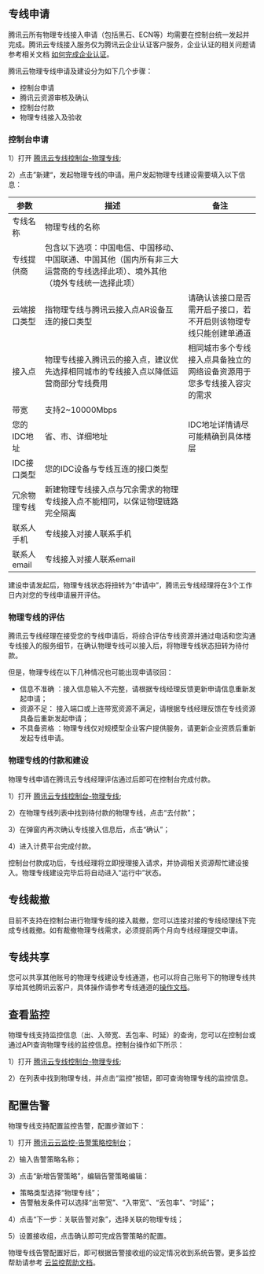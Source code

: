 ## 专线申请

腾讯云所有物理专线接入申请（包括黑石、ECN等）均需要在控制台统一发起并完成。腾讯云专线接入服务仅为腾讯云企业认证客户服务，企业认证的相关问题请参考相关文档 [如何完成企业认证](https://cloud.tencent.com/doc/product/378/3629#.E4.BC.81.E4.B8.9A.E7.94.A8.E6.88.B7.E6.80.8E.E4.B9.88.E5.AE.8C.E6.88.90.E4.BC.81.E4.B8.9A.E8.AE.A4.E8.AF.81.3F)。

腾讯云物理专线申请及建设分为如下几个步骤：

- 控制台申请
- 腾讯云资源审核及确认
- 控制台付款
- 物理专线接入及验收

### 控制台申请

1）打开 [腾讯云专线控制台-物理专线](https://console.cloud.tencent.com/vpc/dc);

2）点击”新建“，发起物理专线的申请。用户发起物理专线建设需要填入以下信息：

| 参数       | 描述                                       | 备注              |
| -------- | ---------------------------------------- | --------------- |
| 专线名称     | 物理专线的名称                                  |                 |
| 专线提供商    | 包含以下选项：中国电信、中国移动、中国联通、中国其他（国内所有非三大运营商的专线选择此项）、境外其他（境外专线统一选择此项） |                 |
| 云端接口类型     | 指物理专线与腾讯云接入点AR设备互连的接口类型 | 请确认该接口是否需开启子接口，若不开启则该物理专线只能创建单通道 |
| 接入点      | 物理专线接入腾讯云的接入点，建议优先选择相同城市的专线接入点以降低运营商部分专线费用 | 相同城市多个专线接入点具备独立的网络设备资源用于您多专线接入容灾的需求                |
| 带宽       | 支持2~10000Mbps                            |                 |
| 您的IDC地址    | 省、市、详细地址                                 | IDC地址详情请尽可能精确到具体楼层                |
| IDC接口类型    |您的IDC设备与专线互连的接口类型                                 |                 |
| 冗余物理专线    |新建物理专线接入点与冗余需求的物理专线接入点不能相同，以保证物理链路完全隔离                                 |                 |
| 联系人手机    | 专线接入对接人联系手机                              |                 |
| 联系人email | 专线接入对接人联系email                           |                 |

建设申请发起后，物理专线状态将扭转为“申请中”，腾讯云专线经理将在3个工作日内对您的专线申请展开评估。


### 物理专线的评估

腾讯云专线经理在接受您的专线申请后，将综合评估专线资源并通过电话和您沟通专线接入的服务细节，在确认物理专线可以接入后，将物理专线状态扭转为待付款。

但是，物理专线在以下几种情况也可能出现申请驳回：

- 信息不准确 ：接入信息输入不完整，请根据专线经理反馈更新申请信息重新发起申请；
- 资源不足： 接入端口或上连带宽资源不满足，请根据专线经理反馈在专线资源具备后重新发起申请；
- 不具备资格 ：物理专线仅对规模型企业客户提供服务，请更新企业资质后重新发起专线申请。

### 物理专线的付款和建设

物理专线申请在腾讯云专线经理评估通过后即可在控制台完成付款。

1）打开 [腾讯云专线控制台-物理专线](https://console.cloud.tencent.com/vpc/dc);

2）在物理专线列表中找到待付款的物理专线，点击“去付款”；

3）在弹窗内再次确认专线接入信息后，点击“确认”；

4）进入计费平台完成付款。

控制台付款成功后，专线经理将立即授理接入请求，并协调相关资源帮忙建设接入。物理专线建设完毕后将自动进入“运行中”状态。

## 专线裁撤

目前不支持在控制台进行物理专线的接入裁撤，您可以连接对接的专线经理线下完成专线裁撤。如有裁撤物理专线需求，必须提前两个月向专线经理提交申请。

## 专线共享

您可以共享其他账号的物理专线建设专线通道，也可以将自己账号下的物理专线共享给其他腾讯云客户，具体操作请参考专线通道的[操作文档](https://cloud.tencent.com/doc/product/216/548)。

## 查看监控

物理专线支持监控信息（出、入带宽、丢包率、时延）的查询，您可以在控制台或通过API查询物理专线的监控信息。控制台操作如下所示：

1）打开 [腾讯云专线控制台-物理专线](https://console.cloud.tencent.com/vpc/dc);

2）在列表中找到物理专线，并点击“监控”按钮，即可查询物理专线的监控信息。

## 配置告警

物理专线支持配置监控告警，配置步骤如下：

1）打开 [腾讯云云监控-告警策略控制台](https://console.cloud.tencent.com/monitor/policylist)；

2）输入告警策略名称；

3）点击“新增告警策略”，编辑告警策略编辑：

- 策略类型选择“物理专线”；
- 告警触发条件可以选择“出带宽”、“入带宽”、“丢包率”、“时延”；

4）点击“下一步：关联告警对象”，选择关联的物理专线；

5）设置接收组，点击确认即可完成告警策略的配置。

物理专线告警配置好后，即可根据告警接收组的设定情况收到系统告警。更多监控帮助请参考 [云监控帮助文档](https://cloud.tencent.com/doc/product/248/967)。